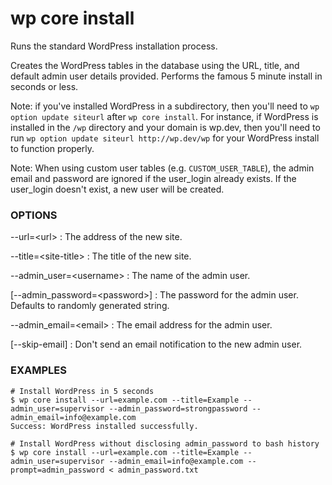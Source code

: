 # wp core install

Runs the standard WordPress installation process.

Creates the WordPress tables in the database using the URL, title, and
default admin user details provided. Performs the famous 5 minute install
in seconds or less.

Note: if you've installed WordPress in a subdirectory, then you'll need
to `wp option update siteurl` after `wp core install`. For instance, if
WordPress is installed in the `/wp` directory and your domain is wp.dev,
then you'll need to run `wp option update siteurl http://wp.dev/wp` for
your WordPress install to function properly.

Note: When using custom user tables (e.g. `CUSTOM_USER_TABLE`), the admin
email and password are ignored if the user_login already exists. If the
user_login doesn't exist, a new user will be created.

### OPTIONS

\--url=&lt;url&gt;
: The address of the new site.

\--title=&lt;site-title&gt;
: The title of the new site.

\--admin_user=&lt;username&gt;
: The name of the admin user.

[\--admin_password=&lt;password&gt;]
: The password for the admin user. Defaults to randomly generated string.

\--admin_email=&lt;email&gt;
: The email address for the admin user.

[\--skip-email]
: Don't send an email notification to the new admin user.

### EXAMPLES

    # Install WordPress in 5 seconds
    $ wp core install --url=example.com --title=Example --admin_user=supervisor --admin_password=strongpassword --admin_email=info@example.com
    Success: WordPress installed successfully.

    # Install WordPress without disclosing admin_password to bash history
    $ wp core install --url=example.com --title=Example --admin_user=supervisor --admin_email=info@example.com --prompt=admin_password < admin_password.txt


